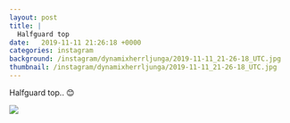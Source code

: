 ```yaml
---
layout: post
title: |
  Halfguard top
date:   2019-11-11 21:26:18 +0000
categories: instagram
background: /instagram/dynamixherrljunga/2019-11-11_21-26-18_UTC.jpg
thumbnail: /instagram/dynamixherrljunga/2019-11-11_21-26-18_UTC.jpg
---
```

Halfguard top.. 😊 



<img src='/www-dynamix-herrljunga/instagram/dynamixherrljunga/2019-11-11_21-26-18_UTC.jpg' class='img-fluid' />
